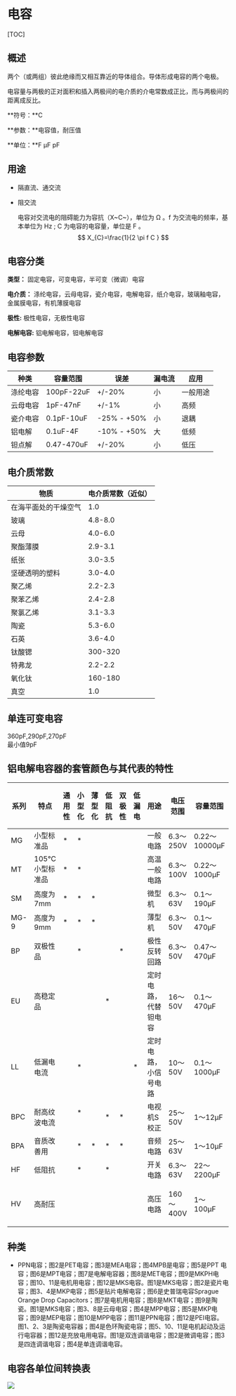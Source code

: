 # 电容

[TOC]

## 概述

两个（或两组）彼此绝缘而又相互靠近的导体组合。导体形成电容的两个电极。

电容量与两极的正对面积和插入两极间的电介质的介电常数成正比，而与两极间的距离成反比。

**符号：**C

**参数：**电容值，耐压值

**单位：**F  μF  pF

## 用途

* 隔直流、通交流

* 阻交流

  电容对交流电的阻碍能力为容抗（X~C~），单位为 Ω 。f 为交流电的频率，基本单位为 Hz ; C 为电容的电容量，单位是 F  。
$$
X_{C}=\frac{1}{2 \pi f C }
$$

## 电容分类

**类型：**      固定电容，可变电容，半可变（微调）电容

**电介质：**  涤纶电容，云母电容，瓷介电容，电解电容，纸介电容，玻璃釉电容，金属膜电容，有机薄膜电容

**极性:**         极性电容，无极性电容

**电解电容:** 铝电解电容，钽电解电容

## 电容参数

| 种类     | 容量范围   | 误差        | 漏电流 | 应用     |
|----------|------------|-------------|--------|----------|
| 涤纶电容 | 100pF-22uF | +/-20%      | 小     | 一般用途 |
| 云母电容 | 1pF-47nF   | +/-1%       | 小     | 高频     |
| 瓷介电容 | 0.1pF-10uF | -25% - +50% | 小     | 退耦     |
| 铝电解   | 0.1uF-4F   | -10% - +50% | 大     | 低频     |
| 钽点解   | 0.47-470uF | +/-20%      | 小     | 低压     |

## 电介质常数
| 物质                 | 电介质常数（近似） |
|----------------------|--------------------|
| 在海平面处的干燥空气 | 1.0                |
| 玻璃                 | 4.8-8.0            |
| 云母                 | 4.0-6.0            |
| 聚酯薄膜             | 2.9-3.1            |
| 纸张                 | 3.0-3.5            |
| 坚硬透明的塑料       | 3.0-4.0            |
| 聚乙烯               | 2.2-2.3            |
| 聚苯乙烯             | 2.4-2.8            |
| 聚氯乙烯             | 3.1-3.3            |
| 陶瓷                 | 5.3-6.0            |
| 石英                 | 3.6-4.0            |
| 钛酸锶               | 300-320            |
| 特弗龙               | 2.2-2.2            |
| 氧化钛               | 160-180            |
| 真空                 | 1.0                |

## 单连可变电容
360pF,290pF,270pF  
最小值9pF

## 铝电解电容器的套管颜色与其代表的特性 	

| 系列  | 特点          |通用性|小型化 |薄型化|低阻抗|双极性|低漏电| 用途               | 电压范围   | 容量范围       | 套管颜色 |
|------|---------------|---- |-----|-----|-----|-----|-----|--------------------|----------|---------------|---------|
| MG   | 小型标准品      |	*   |	*   |     |     |     |     | 一般电路            | 6.3～250V | 0.22～10000μF |	黑      |
| MT   | 105℃小型标准品 | *   | *   |     |     |     |     | 高温一般电路         | 6.3～100V | 0.22～1000μF 	| 橙      |
| SM   | 高度为7mm 	   | *   | *   | *   |　   |      |     | 微型机 	           | 6.3～63V  |	0.1～190μF 	 | 蓝       |
| MG-9 | 高度为9mm      | *   | * 	 | *   |     |　 	 |     | 薄型机 	           | 6.3～50V  |	0.1～470μF 	 | 黑       |
| BP   | 双极性品	      |	    | * 	|      |     | *	 |	   | 极性反转回路 	     | 6.3～50V  |	0.47～470μF   | 浅蓝     |
| EU   | 高稳定品       |     |     |      | * 	 | 	   |     | 定时电路，代替钽电容 |	16～50V    |	0.1～470μF    | 浅紫     |
| LL   | 低漏电电流      |    | *   |	   	| 	  |     | *   |	定时电路，小信号电路  |	10～50V   | 0.1～1000μF   |	黄       |
| BPC  | 耐高纹波电流 	 |     |* 　 |      | *   | *   |    |	电视机S校正          |	25～50V   | 1～12μF       |	深蓝     |
| BPA  | 音质改善用 	    |     |*   |*     | * 	| * 	|    	| 音频电路            |	25～63V   | 1～10μF       |	海蓝     |
| HF   | 低阻抗	       |     |*    |      |	*   |　   |	   | 开关电路            |	6.3～63V | 22～2200μF    |	灰     |
| HV   | 高耐压         | 	   | 	　 |      | 	　 |	　 	|     | 高压电路           |	160～400V | 1～100μF      |	西太青蓝 |

## 种类

* PPN电容；图2是PET电容；图3是MEA电容；图4MPB是电容；图5是PPT 电容；图6是MPT电容；图7是电解电容器；图8是MET电容；图9是MKPH电容；图10、11是电机用电容；图12是MKS电容。图1是MKS电容；图2是瓷片电容；图3、4是MKP电容；图5是贴片电解电容；图6是史普瑞电容Sprague Orange Drop Capacitors；图7是电机用电容；图8是MKT电容；图9是陶瓷。图1是MKS电容；图3、8是云母电容；图4是MPP电容；图5是MKP电容；图9是MEP电容；图10是MPP电容；图11是PPN电容；图12是PEI电容。图1、2、3是陶瓷电容器；图4是色环陶瓷电容；图5、10、11是电机起动及运行电容器；图12是充放电用电容。图1是双连调谐电容；图2是微调电容；图3是四连调谐电容；图4是单连调谐电容。

## 电容各单位间转换表

![](../../../Image/c/capacitance-conversion-table.jpg)